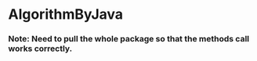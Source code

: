 # AlgorithmByJava
### Note: Need to pull the whole package so that the methods call works correctly.
